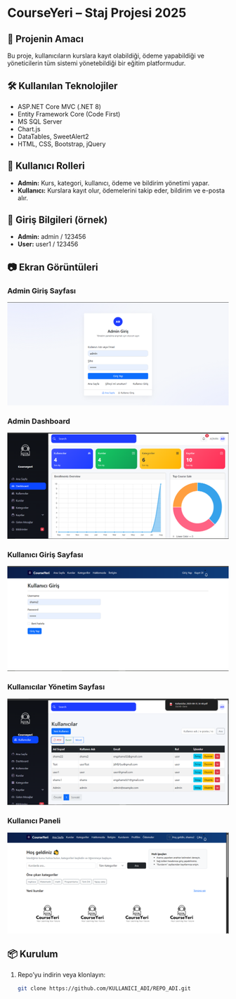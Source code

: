 # CourseYeri – Staj Projesi 2025

## 📌 Projenin Amacı
Bu proje, kullanıcıların kurslara kayıt olabildiği, ödeme yapabildiği ve yöneticilerin tüm sistemi yönetebildiği bir eğitim platformudur.

## 🛠 Kullanılan Teknolojiler
- ASP.NET Core MVC (.NET 8)
- Entity Framework Core (Code First)
- MS SQL Server
- Chart.js
- DataTables, SweetAlert2
- HTML, CSS, Bootstrap, jQuery

## 👤 Kullanıcı Rolleri
- **Admin:** Kurs, kategori, kullanıcı, ödeme ve bildirim yönetimi yapar.
- **Kullanıcı:** Kurslara kayıt olur, ödemelerini takip eder, bildirim ve e-posta alır.

## 🔑 Giriş Bilgileri (örnek)
- **Admin:** admin / 123456  
- **User:** user1 / 123456  

## 📷 Ekran Görüntüleri

### Admin Giriş Sayfası
![Admin Girişi](screenshots/AdminGirisi.png)

### Admin Dashboard
![Dashboard](screenshots/Dashboard.png)

### Kullanıcı Giriş Sayfası
![Kullanıcı Girişi](screenshots/KullaniciGirisi.png)

### Kullanıcılar Yönetim Sayfası
![Kullanıcılar Sayfası](screenshots/KullanicilerSayfasi.png)

### Kullanıcı Paneli
![Kullanıcı Paneli](screenshots/KullaniciPaneli.png)

## 📦 Kurulum
1. Repo’yu indirin veya klonlayın:
   ```bash
   git clone https://github.com/KULLANICI_ADI/REPO_ADI.git
